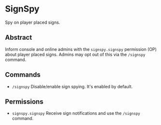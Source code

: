 # SignSpy

Spy on player placed signs.

## Abstract

Inform console and online admins with the `signspy.signspy` permission (OP) about player placed signs. Admins may opt out of this via the `/signspy` command.

## Commands

- `/signspy` Disable/enable sign spying. It's enabled by default.

## Permissions

- `signspy.signspy` Receive sign notifications and use the `/signspy` command.